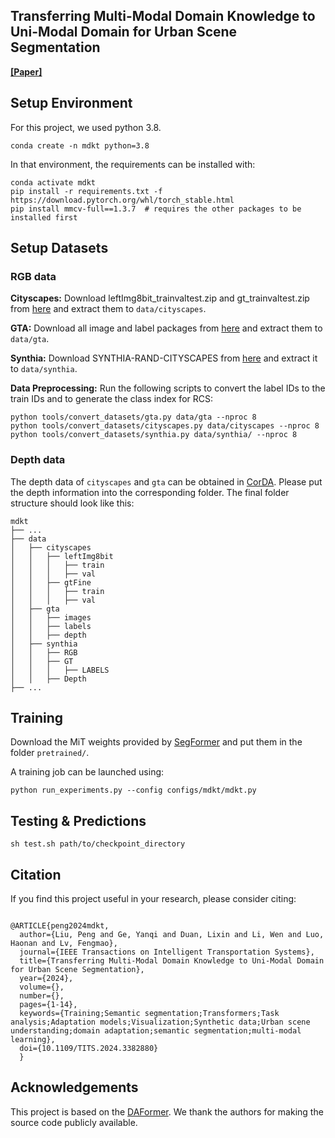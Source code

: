 ## Transferring Multi-Modal Domain Knowledge to Uni-Modal Domain for Urban Scene Segmentation

**[[Paper]](https://ieeexplore.ieee.org/abstract/document/10496388)**


## Setup Environment

For this project, we used python 3.8.

```shell
conda create -n mdkt python=3.8
```

In that environment, the requirements can be installed with:

```shell
conda activate mdkt
pip install -r requirements.txt -f https://download.pytorch.org/whl/torch_stable.html
pip install mmcv-full==1.3.7  # requires the other packages to be installed first
```

## Setup Datasets 

### RGB data

**Cityscapes:** Download leftImg8bit_trainvaltest.zip and
gt_trainvaltest.zip from [here](https://www.cityscapes-dataset.com/downloads/)
and extract them to `data/cityscapes`.

**GTA:** Download all image and label packages from
[here](https://download.visinf.tu-darmstadt.de/data/from_games/) and extract
them to `data/gta`.

**Synthia:** Download SYNTHIA-RAND-CITYSCAPES from
[here](http://synthia-dataset.net/downloads/) and extract it to `data/synthia`.

**Data Preprocessing:** Run the following scripts to convert the label IDs to the
train IDs and to generate the class index for RCS:

```shell
python tools/convert_datasets/gta.py data/gta --nproc 8
python tools/convert_datasets/cityscapes.py data/cityscapes --nproc 8
python tools/convert_datasets/synthia.py data/synthia/ --nproc 8
```

### Depth data

The depth data of `cityscapes` and `gta` can be obtained in [CorDA](https://github.com/qinenergy/corda). Please put the depth information into the corresponding folder.
The final folder structure should look like this:

```none
mdkt
├── ...
├── data
│   ├── cityscapes
│   │   ├── leftImg8bit
│   │   │   ├── train
│   │   │   ├── val
│   │   ├── gtFine
│   │   │   ├── train
│   │   │   ├── val
│   ├── gta
│   │   ├── images
│   │   ├── labels
│   │   ├── depth
│   ├── synthia
│   │   ├── RGB
│   │   ├── GT
│   │   │   ├── LABELS
│   │   ├── Depth
├── ...
```


## Training
Download the MiT weights provided by [SegFormer](https://github.com/NVlabs/SegFormer?tab=readme-ov-file#training) and put them in the folder `pretrained/`.

A training job can be launched using:

```shell
python run_experiments.py --config configs/mdkt/mdkt.py
```

## Testing & Predictions

```shell
sh test.sh path/to/checkpoint_directory
```

## Citation

If you find this project useful in your research, please consider citing:

```

@ARTICLE{peng2024mdkt,
  author={Liu, Peng and Ge, Yanqi and Duan, Lixin and Li, Wen and Luo, Haonan and Lv, Fengmao},
  journal={IEEE Transactions on Intelligent Transportation Systems}, 
  title={Transferring Multi-Modal Domain Knowledge to Uni-Modal Domain for Urban Scene Segmentation}, 
  year={2024},
  volume={},
  number={},
  pages={1-14},
  keywords={Training;Semantic segmentation;Transformers;Task analysis;Adaptation models;Visualization;Synthetic data;Urban scene understanding;domain adaptation;semantic segmentation;multi-modal learning},
  doi={10.1109/TITS.2024.3382880}
  }
```


## Acknowledgements

This project is based on the [DAFormer](https://github.com/lhoyer/DAFormer). We thank the
authors for making the source code publicly available.
